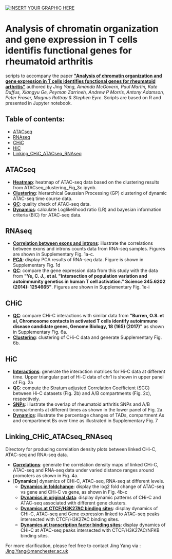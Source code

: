 
[![INSERT YOUR GRAPHIC HERE](https://personalpages.manchester.ac.uk/staff/jing.yang/Data/MRC_figure1.png)]()

# Analysis of chromatin organization and gene expression in T cells identifis functional genes for rheumatoid arthritis
 scripts to accompany the paper [**"Analysis of chromatin organization and gene expression in T cells identifies functional genes for rheumatoid arthritis"**](https://github.com/ManchesterBioinference/Publications/blob/master/IntegratingATAC-RNA-HiC/manuscript.pdf) authored by <i>Jing Yang, Amanda McGovern,  Paul Martin, Kate Duffus, Xiangyu Ge, Peyman Zarrineh, Andrew P Morris, Antony Adamson, Peter Fraser, Magnus Rattray & Stephen Eyre</i>. Scripts are based on R and presented in Jupyter notebook. 

## Table of contents:
- [ATACseq](#ATACseq)
- [RNAseq](#RNAseq)
- [CHiC](#CHiC)
- [HiC](#HiC)
- [Linking_CHiC_ATACseq_RNAseq](#Linking_CHiC_ATACseq_RNAseq)

## ATACseq
- [**Heatmap**](https://github.com/ManchesterBioinference/Publications/blob/master/IntegratingATAC-RNA-HiC/ATACseq/ATACseq_heatmap_Fig_3a.ipynb): heatmap of ATAC-seq data based on the clustering results from ATACseq_clustering_Fig_3c.ipynb.
- [**Clustering**](https://github.com/ManchesterBioinference/Publications/blob/master/IntegratingATAC-RNA-HiC/ATACseq/ATACseq_clustering_Fig_3b.ipynb): hierarchical Gaussian Processing (GP) clustering of dynamic ATAC-seq time course data.
- [**QC**](https://github.com/ManchesterBioinference/Publications/blob/master/IntegratingATAC-RNA-HiC/ATACseq/ATACseq_supplementary_Fig_3.ipynb): quality check of ATAC-seq data.
- [**Dynamics**](https://github.com/ManchesterBioinference/Publications/blob/master/IntegratingATAC-RNA-HiC/ATACseq/ATACseq_calculate_LRandBIC.ipynb): calculate Loglikelihood ratio (LR) and bayesian information criteria (BIC) for ATAC-seq data.

## RNAseq
- [**Correlation between exons and introns**](https://github.com/ManchesterBioinference/Publications/blob/master/IntegratingATAC-RNA-HiC/RNAseq/RNAseq_correlation_exon_intron_check_supplementary_Fig1a-c.ipynb): illustrate the correlations between exons and introns counts data from RNA-seq samples. Figures are shown in Supplementary Fig. 1a-c. 
- [**PCA**](https://github.com/ManchesterBioinference/Publications/blob/master/IntegratingATAC-RNA-HiC/RNAseq/RNAseq_supplementary_Fig1d.ipynb): display PCA results of RNA-seq data. Figure is shown in Supplementary Fig. 1d
- [**QC**](https://github.com/ManchesterBioinference/Publications/blob/master/IntegratingATAC-RNA-HiC/RNAseq/RNAseq_quality_check_withdatafromYe_supplementary_Fig1e-i.ipynb): compare the gene expression data from this study with the data from **"Ye, C. J., et al. "Intersection of population variation and autoimmunity genetics in human T cell activation." Science 345.6202 (2014): 1254665"**. Figures are shown in Supplementary Fig. 1e-i

## CHiC
- [**QC**](https://github.com/ManchesterBioinference/Publications/blob/master/IntegratingATAC-RNA-HiC/CHiC/CHiC_qualitycheck_supplementaryFig6a.ipynb): compare CHi-C interactions with similar data from **"Burren, O.S. et al, Chromosome contacts in activated T cells identify autoimmune disease candidate genes, Genome Biology, 18 (165) (2017)"** as shown in Supplementary Fig. 6a. 
- [**Clustering**](https://github.com/ManchesterBioinference/Publications/blob/master/IntegratingATAC-RNA-HiC/CHiC/CHiC_clustering_supplemtnaryFig6b.ipynb): clustering of CHi-C data and generate Supplementary Fig. 6b.

## HiC
- [**Interactions**](https://github.com/ManchesterBioinference/Publications/blob/master/IntegratingATAC-RNA-HiC/HiC/HiC_interaction_matrices.ipynb): generate the interaction matrices for Hi-C data at different time. Upper triangular part of Hi-C data of chr1 is shown in upper panel of Fig. 2a
- [**QC**](https://github.com/ManchesterBioinference/Publications/blob/master/IntegratingATAC-RNA-HiC/HiC/Fig_2b_2c_HiC_ABcompartment_correlations_plot.ipynb): compute the Stratum adjusted Correlation Coefficient (SCC) between Hi-C datasets (Fig. 2b) and A/B compartments (Fig. 2c), respectively.
- [**SNPs**](https://github.com/ManchesterBioinference/Publications/blob/master/IntegratingATAC-RNA-HiC/HiC/ABcompartment_SNPs_overlap.ipynb): illustrate the overlap of rheumatoid arthritis SNPs and A/B compartments at different times as shown in the lower panel of Fig. 2a.    
- [**Dynamics**](https://github.com/ManchesterBioinference/Publications/blob/master/IntegratingATAC-RNA-HiC/HiC/TADs_percentage_plot_Supplementary_Fig7.ipynb): illustrate the percentage changes of TADs, compartment As and compartment Bs over time as illustrated in Supplementary Fig. 7 

## Linking_CHiC_ATACseq_RNAseq
Directory for producing correlation density plots between linked CHi-C, ATAC-seq and RNA-seq data.
- [**Correlations**](https://github.com/ManchesterBioinference/Publications/blob/master/IntegratingATAC-RNA-HiC/Linking_CHiC_ATACseq_RNAseq/plot_CHiC_ATACseq_RNAseq_connections_Fig4a.ipynb): generate the correlation density maps of linked CHi-C, ATAC-seq and RNA-seq data under varied distance ranges around promoters as shown in Fig. 4a.
- [**Dynamics**] dynamics of CHi-C, ATAC-seq, RNA-seq at different levels. 
  -  [**Dynamics in foldchange**](https://github.com/ManchesterBioinference/Publications/blob/master/IntegratingATAC-RNA-HiC/Linking_CHiC_ATACseq_RNAseq/plot_foldchange_Fig4bc.ipynb): display the log2 fold change of ATAC-seq vs gene and CHi-C vs gene, as shown in Fig. 4b-c
  -  [**Dynamics in original data**](https://github.com/ManchesterBioinference/Publications/blob/master/IntegratingATAC-RNA-HiC/Linking_CHiC_ATACseq_RNAseq/plot_supplementary_Fig_11.ipynb): display dynamic patterns of CHi-C and ATAC-seq associated with different gene clusters. 
  -  [**Dynamics at CTCF/H3K27AC binding sites**](https://github.com/ManchesterBioinference/Publications/blob/master/IntegratingATAC-RNA-HiC/Linking_CHiC_ATACseq_RNAseq/plot_supplementary_Fig_10_a_b_c.ipynb): display dynamics of CHi-C, ATAC-seq and Gene expression linked to ATAC-seq peaks intersected with CTCF/H3K27AC binding sites.
  -  [**Dynamics at transcription factor binding sites**](https://github.com/ManchesterBioinference/Publications/blob/master/IntegratingATAC-RNA-HiC/Linking_CHiC_ATACseq_RNAseq/plot_supplementary_Fig_10d.ipynb): display dynamics of CHi-C at ATAC-seq peaks intersected with CTCF/H3K27AC/NFKB binding sites.

For more clarification, please feel free to contact Jing Yang via : Jing.Yang@manchester.ac.uk
